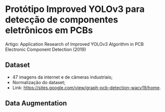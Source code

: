 # Protótipo Improved YOLOv3 para detecção de componentes eletrônicos em PCBs
Artigo: Application Research of Improved YOLOv3 Algorithm in PCB Electronic Component Detection (2019)

## Dataset
* 47 imagens da internet e de câmeras industriais;
* Normalização do dataset;
* Link: https://sites.google.com/view/graph-pcb-detection-wacv19/home.

## Data Augmentation